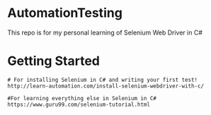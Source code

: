 # AutomationTesting
This repo is for my personal learning of Selenium Web Driver in C#

# Getting Started

    # For installing Selenium in C# and writing your first test!
    http://learn-automation.com/install-selenium-webdriver-with-c/
    
    #For learning everything else in Selenium in C#
    https://www.guru99.com/selenium-tutorial.html
    
